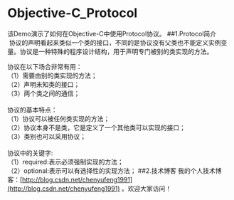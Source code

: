 # Objective-C_Protocol
该Demo演示了如何在Objective-C中使用Protocol协议。
##1.Protocol简介
&emsp;&emsp;&nbsp;协议的声明看起来类似一个类的接口，不同的是协议没有父类也不能定义实例变量。协议是一种特殊的程序设计结构，用于声明专门被别的类实现的方法。

协议在以下场合非常有用：</br>
（1）需要由别的类实现的方法；</br>
（2）声明未知类的接口；</br>
（3）两个类之间的通信；</br></br>
协议的基本特点：</br>
（1）协议可以被任何类实现的方法；</br>
（2）协议本身不是类，它是定义了一个其他类可以实现的接口；</br>
（3）类别也可以采用协议；</br></br>
协议中的关键字:</br>
（1）required:表示必须强制实现的方法；</br>
（2）optional:表示可以有选择性的实现方法；
##2.技术博客
我的个人技术博客：[http://blog.csdn.net/chenyufeng1991](http://blog.csdn.net/chenyufeng1991) 。欢迎大家访问！